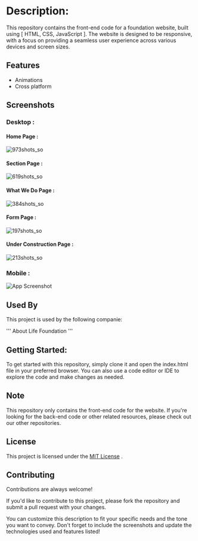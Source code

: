 # Description:

This repository contains the front-end code for a foundation website, built using [ HTML, CSS, JavaScript ]. The website is designed to be responsive, with a focus on providing a seamless user experience across various devices and screen sizes.


## Features
- Animations
- Cross platform


## Screenshots

### Desktop :
#### Home Page :
![973shots_so](https://github.com/abhay9787/Foundation-Website-Front-end/assets/109941627/fe3c78b3-ca81-4cb0-9d7b-9fdb0bba927d)


#### Section Page :
![619shots_so](https://github.com/abhay9787/Foundation-Website-Front-end/assets/109941627/34f7215c-ef0e-40fa-989c-4d18f73d6f75)


#### What We Do Page :
![384shots_so](https://github.com/abhay9787/Foundation-Website-Front-end/assets/109941627/07642b28-a0e6-419c-bf6f-3c0e23ce7a4d)


#### Form Page :
![197shots_so](https://github.com/abhay9787/Foundation-Website-Front-end/assets/109941627/168f005c-171e-45de-8145-8a2573963a15)

#### Under Construction Page :
![213shots_so](https://github.com/abhay9787/Foundation-Website-Front-end/assets/109941627/d31b1ca7-2380-454d-8a4b-f0e1ff0258d5)


### Mobile :
![App Screenshot](https://via.placeholder.com/468x300?text=App+Screenshot+Here)
## Used By

This project is used by the following companie:

''' About Life Foundation '''

## Getting Started:

To get started with this repository, simply clone it and open the index.html file in your preferred browser. You can also use a code editor or IDE to explore the code and make changes as needed.


## Note

This repository only contains the front-end code for the website. If you're looking for the back-end code or other related resources, please check out our other repositories.

## License
This project is licensed under the [MIT License](LICENSE) .



## Contributing

Contributions are always welcome!

If you'd like to contribute to this project, please fork the repository and submit a pull request with your changes.

You can customize this description to fit your specific needs and the tone you want to convey. Don't forget to include the screenshots and update the technologies used and features listed!
